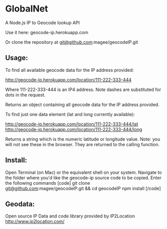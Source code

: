 GlobalNet
==========================

A Node.js IP to Geocode lookup API

Use it here:  geocode-ip.herokuapp.com

Or clone the repository at git@github.com:magee/geocodeIP.git

Usage:
------------------------

To find all available geocode data for the IP address provided:

http://geocode-ip.herokuapp.com/location/111-222-333-444

Where 111-222-333-444 is an IP4 address.  Note dashes are substituted for dots in the request.

Returns an object containing all geocode data for the IP address provided.

To find just one data element (lat and long currently available):

http://geocode-ip.herokuapp.com/location/111-222-333-444/lat
http://geocode-ip.herokuapp.com/location/111-222-333-444/long

Returns a string which is the numeric latitude or longitude value.  Note: you will not see these in the browser.  They are returned to the calling function.

Install:
------------------------

Open Terminal (on Mac) or the equivalent shell on your system.
Navigate to the folder where you'd like the geocode-ip source code to be copied.
Enter the following commands
[code]
git clone git@github.com:magee/geocodeIP.git && cd geocodeIP
npm install
[/code]

Geodata:
------------------------

Open source IP Data and code library provided by IP2Location http://www.ip2location.com/

